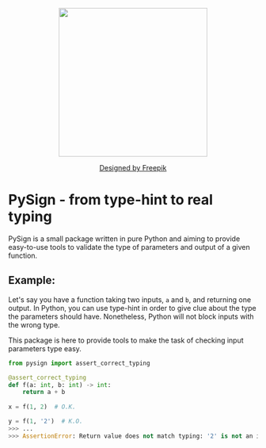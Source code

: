 <p align="center">
<img src="https://github.com/jeertmans/pysign/raw/main/img/logo.png" width=300></img>
</p>
<p align="center">
<a href="http://www.freepik.com">Designed by Freepik</a>
</p>

# PySign - from type-hint to real typing
PySign is a small package written in pure Python and aiming to provide easy-to-use tools to validate the type of parameters and output of a given function.

## Example:

Let's say you have a function taking two inputs, `a` and `b`, and returning one output. In Python, you can use type-hint in order to give clue about the type the parameters should have. Nonetheless, Python will not block inputs with the wrong type.

This package is here to provide tools to make the task of checking input parameters type easy.

```python
from pysign import assert_correct_typing

@assert_correct_typing
def f(a: int, b: int) -> int:
    return a + b
  
x = f(1, 2)  # O.K.

y = f(1, '2')  # K.O.
>>> ...
>>> AssertionError: Return value does not match typing: '2' is not an instance of <class 'int'>
```
